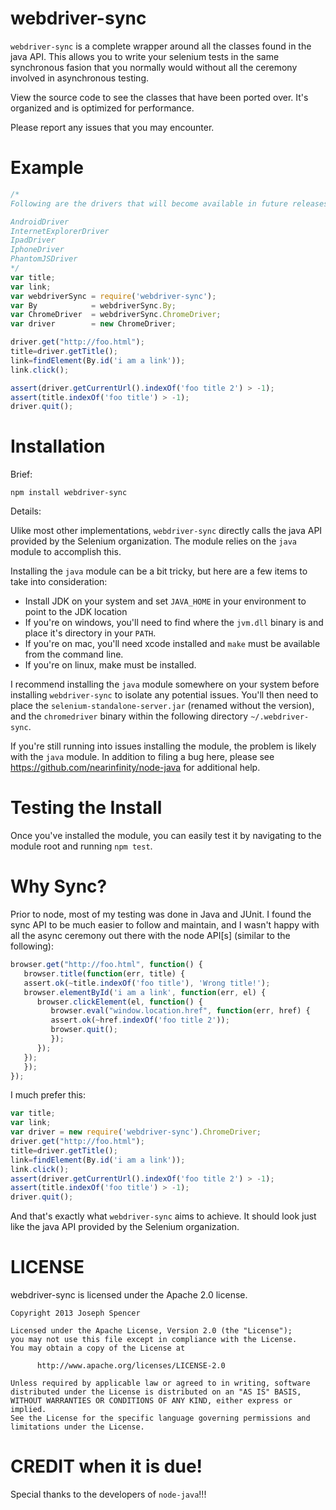 webdriver-sync
==============

`webdriver-sync` is a complete wrapper around all the classes found in the java API.
This allows you to write your selenium tests in the same synchronous fasion that
you normally would without all the ceremony involved in asynchronous testing.

View the source code to see the classes that have been ported over.  It's organized and is optimized for performance.

Please report any issues that you may encounter.

Example
=============
````javascript
/*
Following are the drivers that will become available in future releases:

AndroidDriver
InternetExplorerDriver
IpadDriver
IphoneDriver
PhantomJSDriver
*/
var title;
var link;
var webdriverSync = require('webdriver-sync');
var By            = webdriverSync.By;
var ChromeDriver  = webdriverSync.ChromeDriver;
var driver        = new ChromeDriver;

driver.get("http://foo.html");
title=driver.getTitle();
link=findElement(By.id('i am a link'));
link.click();

assert(driver.getCurrentUrl().indexOf('foo title 2') > -1);
assert(title.indexOf('foo title') > -1);
driver.quit();
````

Installation
==============
Brief:

`npm install webdriver-sync`

Details:

Ulike most other implementations, `webdriver-sync` directly calls the java API
provided by the Selenium organization.  The module relies on the `java` module 
to accomplish this.

Installing the `java` module can be a bit tricky, but here are a few items to take into consideration:
* Install JDK on your system and set `JAVA_HOME` in your environment to point to the JDK location
* If you're on windows, you'll need to find where the `jvm.dll` binary is and place it's directory in your `PATH`.
* If you're on mac, you'll need xcode installed and `make` must be available from the command line.
* If you're on linux, make must be installed.

I recommend installing the `java` module somewhere on your system before installing
`webdriver-sync` to isolate any potential issues.  You'll then need
to place the `selenium-standalone-server.jar` (renamed without the version), and
the `chromedriver` binary within the following directory `~/.webdriver-sync`.

If you're still running into issues installing the module, the problem is likely with the `java`
module.  In addition to filing a bug here, please see https://github.com/nearinfinity/node-java
for additional help.

Testing the Install
=============
Once you've installed the module, you can easily test it by navigating to the
module root and running `npm test`.

Why Sync?
==============
Prior to node, most of my testing was done in Java and JUnit.  I found the sync
API to be much easier to follow and maintain, and I wasn't happy with all the
async ceremony out there with the node API[s] (similar to the following):

``````javascript
browser.get("http://foo.html", function() {
   browser.title(function(err, title) {
   assert.ok(~title.indexOf('foo title'), 'Wrong title!');
   browser.elementById('i am a link', function(err, el) {
      browser.clickElement(el, function() {
         browser.eval("window.location.href", function(err, href) {
         assert.ok(~href.indexOf('foo title 2'));
         browser.quit();
         });
      });
   });
   });
});
``````

I much prefer this:

``````javascript
var title;
var link;
var driver = new require('webdriver-sync').ChromeDriver;
driver.get("http://foo.html");
title=driver.getTitle();
link=findElement(By.id('i am a link'));
link.click();
assert(driver.getCurrentUrl().indexOf('foo title 2') > -1);
assert(title.indexOf('foo title') > -1);
driver.quit();
``````

And that's exactly what `webdriver-sync` aims to achieve.  It should look just
like the java API provided by the Selenium organization.


LICENSE
=============
webdriver-sync is licensed under the Apache 2.0 license.

``````
Copyright 2013 Joseph Spencer

Licensed under the Apache License, Version 2.0 (the "License");
you may not use this file except in compliance with the License.
You may obtain a copy of the License at

      http://www.apache.org/licenses/LICENSE-2.0

Unless required by applicable law or agreed to in writing, software
distributed under the License is distributed on an "AS IS" BASIS,
WITHOUT WARRANTIES OR CONDITIONS OF ANY KIND, either express or implied.
See the License for the specific language governing permissions and
limitations under the License.
``````

CREDIT when it is due!
============
Special thanks to the developers of `node-java`!!!
